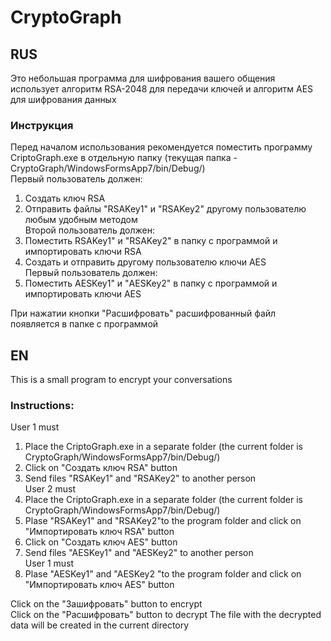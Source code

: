 # CryptoGraph
## RUS
Это небольшая программа для шифрования вашего общения использует алгоритм RSA-2048 для передачи ключей и алгоритм AES для шифрования данных
### Инструкция
Перед началом использования рекомендуется поместить программу CriptoGraph.exe в отдельную папку (текущая папка - CryptoGraph/WindowsFormsApp7/bin/Debug/)  
Первый пользователь должен:
1. Создать ключ RSA
2. Отправить файлы "RSAKey1" и "RSAKey2" другому пользователю любым удобным методом  
Второй пользователь должен:  
3. Поместить RSAKey1" и "RSAKey2" в папку с программой и импортировать ключи RSA
4. Создать и отправить другому пользователю ключи AES  
Первый пользователь должен:  
5. Поместить AESKey1" и "AESKey2" в папку с программой и импортировать ключи AES  
  
При нажатии кнопки "Расшифровать" расшифрованный файл появляется в папке с программой

## EN
This is a small program to encrypt your conversations  
### Instructions:  
User 1 must  
1. Place the CriptoGraph.exe in a separate folder (the current folder is CryptoGraph/WindowsFormsApp7/bin/Debug/)  
2. Click on "Создать ключ RSA" button  
3. Send files "RSAKey1" and "RSAKey2" to another person  
User 2 must  
4. Place the CriptoGraph.exe in a separate folder (the current folder is CryptoGraph/WindowsFormsApp7/bin/Debug/)  
5. Plase "RSAKey1" and "RSAKey2"to the program folder and click on "Импортировать ключ RSA" button  
6. Click on "Создать ключ AES" button  
7. Send files "AESKey1" and "AESKey2" to another person  
User 1 must   
8. Plase "AESKey1" and "AESKey2 "to the program folder and click on "Импортировать ключ AES" button  

Click on the "Зашифровать" button to encrypt  
Click on the "Расшифровать" button to decrypt
The file with the decrypted data will be created in the current directory  
